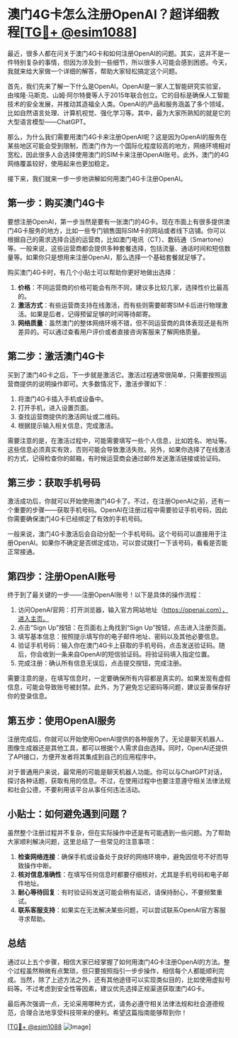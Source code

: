 # 澳门4G卡怎么注册OpenAI？超详细教程[[TG💪+ @esim1088](https://t.me/s/esim1088)]

最近，很多人都在问关于澳门4G卡和如何注册OpenAI的问题。其实，这并不是一件特别复杂的事情，但因为涉及到一些细节，所以很多人可能会感到困惑。今天，我就来给大家做一个详细的解答，帮助大家轻松搞定这个问题。

首先，我们先来了解一下什么是OpenAI。OpenAI是一家人工智能研究实验室，由埃隆·马斯克、山姆·阿尔特曼等人于2015年联合创立。它的目标是确保人工智能技术的安全发展，并推动其造福全人类。OpenAI的产品和服务涵盖了多个领域，比如自然语言处理、计算机视觉、强化学习等。其中，最为大家所熟知的就是它的大型语言模型——ChatGPT。

那么，为什么我们需要用澳门4G卡来注册OpenAI呢？这是因为OpenAI的服务在某些地区可能会受到限制，而澳门作为一个国际化程度较高的地方，网络环境相对宽松，因此很多人会选择使用澳门的SIM卡来注册OpenAI账号。此外，澳门的4G网络覆盖较好，使用起来也更加稳定。

接下来，我们就来一步一步地讲解如何用澳门4G卡注册OpenAI。

## 第一步：购买澳门4G卡

要想注册OpenAI，第一步当然是要有一张澳门的4G卡。现在市面上有很多提供澳门4G卡服务的地方，比如一些专门销售国际SIM卡的网站或者线下店铺。你可以根据自己的需求选择合适的运营商，比如澳门电讯（CT）、数码通（Smartone）等。一般来说，这些运营商都会提供多种套餐选择，包括流量、通话时间和短信数量等。如果你只是想用来注册OpenAI，那么选择一个基础套餐就足够了。

购买澳门4G卡时，有几个小贴士可以帮助你更好地做出选择：

1. **价格**：不同运营商的价格可能会有所不同，建议多比较几家，选择性价比最高的。
2. **激活方式**：有些运营商支持在线激活，而有些则需要邮寄SIM卡后进行物理激活。如果是后者，记得预留足够的时间等待邮寄。
3. **网络质量**：虽然澳门的整体网络环境不错，但不同运营商的具体表现还是有所差异的。可以通过查看用户评价或者直接咨询客服来了解网络质量。

## 第二步：激活澳门4G卡

买到了澳门4G卡之后，下一步就是激活它。激活过程通常很简单，只需要按照运营商提供的说明操作即可。大多数情况下，激活步骤如下：

1. 将澳门4G卡插入手机或设备中。
2. 打开手机，进入设置页面。
3. 查找运营商提供的激活网址或二维码。
4. 根据提示输入相关信息，完成激活。

需要注意的是，在激活过程中，可能需要填写一些个人信息，比如姓名、地址等。这些信息必须真实有效，否则可能会导致激活失败。另外，如果你选择了在线激活的方式，记得检查你的邮箱，有时候运营商会通过邮件发送激活链接或验证码。

## 第三步：获取手机号码

激活成功后，你就可以开始使用澳门4G卡了。不过，在注册OpenAI之前，还有一个重要的步骤——获取手机号码。OpenAI在注册过程中需要验证手机号码，因此你需要确保澳门4G卡已经绑定了有效的手机号码。

一般来说，澳门4G卡激活后会自动分配一个手机号码。这个号码可以直接用于注册OpenAI。如果你不确定是否绑定成功，可以尝试拨打一下该号码，看看是否能正常接通。

## 第四步：注册OpenAI账号

终于到了最关键的一步——注册OpenAI账号！以下是具体的操作流程：

1. 访问OpenAI官网：打开浏览器，输入官方网站地址（https://openai.com），进入主页。
2. 点击“Sign Up”按钮：在页面右上角找到“Sign Up”按钮，点击进入注册页面。
3. 填写基本信息：按照提示填写你的电子邮件地址、密码以及其他必要信息。
4. 验证手机号码：输入你在澳门4G卡上获取的手机号码，点击发送验证码。随后，你会收到一条来自OpenAI的短信验证码。将验证码填入指定位置。
5. 完成注册：确认所有信息无误后，点击提交按钮，完成注册。

需要注意的是，在填写信息时，一定要确保所有内容都是真实的。如果发现有虚假信息，可能会导致账号被封禁。此外，为了避免忘记密码等问题，建议妥善保存好你的登录信息。

## 第五步：使用OpenAI服务

注册完成后，你就可以开始使用OpenAI提供的各种服务了。无论是聊天机器人、图像生成器还是其他工具，都可以根据个人需求自由选择。同时，OpenAI还提供了API接口，方便开发者将其集成到自己的应用程序中。

对于普通用户来说，最常用的可能是聊天机器人功能。你可以与ChatGPT对话，探讨各种话题，获取有用的信息。不过，在使用过程中也要注意遵守相关法律法规和社会公德，不要利用该平台从事任何违法活动。

## 小贴士：如何避免遇到问题？

虽然整个注册过程并不复杂，但在实际操作中还是有可能遇到一些问题。为了帮助大家顺利解决问题，这里总结了一些常见的注意事项：

1. **检查网络连接**：确保手机或设备处于良好的网络环境中，避免因信号不好而导致操作中断。
2. **核对信息准确性**：在填写任何信息时都要仔细核对，尤其是手机号码和电子邮件地址。
3. **耐心等待回复**：有时验证码发送可能会稍有延迟，请保持耐心，不要频繁重试。
4. **联系客服支持**：如果实在无法解决某些问题，可以尝试联系OpenAI官方客服寻求帮助。

## 总结

通过以上五个步骤，相信大家已经掌握了如何用澳门4G卡注册OpenAI的方法。整个过程虽然稍微有点繁琐，但只要按照指引一步步操作，相信每个人都能顺利完成。当然，除了上述方法之外，还有其他途径可以实现类似目的，比如使用虚拟号码等。不过考虑到安全性等因素，建议优先选择正规渠道获取澳门4G卡。

最后再次强调一点，无论采用哪种方式，请务必遵守相关法律法规和社会道德规范，合理合法地享受科技带来的便利。希望这篇指南能够帮到你！

[[TG💪+ @esim1088](https://t.me/s/esim1088) ![Image](https://i.postimg.cc/4NQfJmqS/Snipaste-2025-05-13-00-14-12.png)]